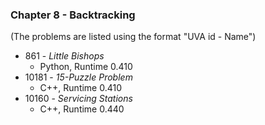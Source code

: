 ### Chapter 8 - Backtracking

(The problems are listed using the format "UVA id - Name")

* 861 - *Little Bishops*
  * Python, Runtime 0.410
* 10181 - *15-Puzzle Problem*
  * C++, Runtime 0.410
* 10160 - *Servicing Stations*
  * C++, Runtime 0.440
